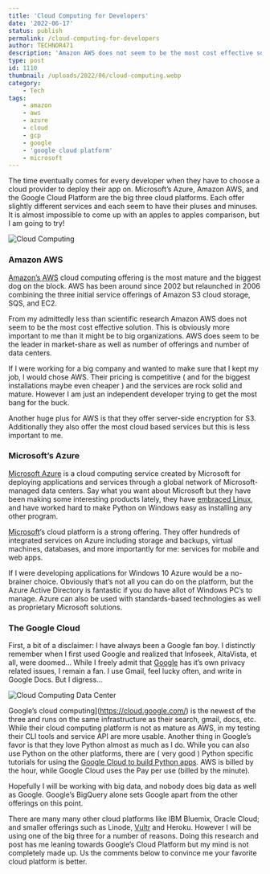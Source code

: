 ```yaml
---
title: 'Cloud Computing for Developers'
date: '2022-06-17'
status: publish
permalink: /cloud-computing-for-developers
author: TECHNOR471
description: 'Amazon AWS does not seem to be the most cost effective solution.'
type: post
id: 1110
thumbnail: /uploads/2022/06/cloud-computing.webp
category:
    - Tech
tags:
    - amazon
    - aws
    - azure
    - cloud
    - gcp
    - google
    - 'google cloud platform'
    - microsoft
---
```


The time eventually comes for every developer when they have to choose a cloud provider to deploy their app on. Microsoft’s Azure, Amazon AWS, and the Google Cloud Platform are the big three cloud platforms. Each offer slightly different services and each seem to have their pluses and minuses. It is almost impossible to come up with an apples to apples comparison, but I am going to try!

![Cloud Computing](/uploads/2022/06/cloud-computing.webp)

### Amazon AWS

[Amazon’s AWS](https://aws.amazon.com/) cloud computing offering is the most mature and the biggest dog on the block. AWS has been around since 2002 but relaunched in 2006 combining the three initial service offerings of Amazon S3 cloud storage, SQS, and EC2.

From my admittedly less than scientific research Amazon AWS does not seem to be the most cost effective solution. This is obviously more important to me than it might be to big organizations. AWS does seem to be the leader in market-share as well as number of offerings and number of data centers.

If I were working for a big company and wanted to make sure that I kept my job, I would chose AWS. Their pricing is competitive ( and for the biggest installations maybe even cheaper ) and the services are rock solid and mature. However I am just an independent developer trying to get the most bang for the buck.

Another huge plus for AWS is that they offer server-side encryption for S3. Additionally they also offer the most cloud based services but this is less important to me.

### Microsoft’s Azure

[Microsoft Azure](https://www.microsoft.com/en-us/azureessentials/) is a cloud computing service created by Microsoft for deploying applications and services through a global network of Microsoft-managed data centers. Say what you want about Microsoft but they have been making some interesting products lately, they have [embraced Linux](https://www.infoworld.com/article/3050845/microsoft-windows/microsoft-embraces-linux-way-too-late.html), and have worked hard to make Python on Windows easy as installing any other program.

[Microsoft](https://headlin3s.com/tag/microsoft)‘s cloud platform is a strong offering. They offer hundreds of integrated services on Azure including storage and backups, virtual machines, databases, and more importantly for me: services for mobile and web apps.

If I were developing applications for Windows 10 Azure would be a no-brainer choice. Obviously that’s not all you can do on the platform, but the Azure Active Directory is fantastic if you do have allot of Windows PC’s to manage. Azure can also be used with standards-based technologies as well as proprietary Microsoft solutions.

### The Google Cloud

First, a bit of a disclaimer: I have always been a Google fan boy. I distinctly remember when I first used Google and realized that Infoseek, AltaVista, et all, were doomed… While I freely admit that [Google](https://headlin3s.com/tag/google) has it’s own privacy related issues, I remain a fan. I use Gmail, feel lucky often, and write in Google Docs. But I digress…

![Cloud Computing Data Center](/uploads/2023/02/cloud-computing-too.webp)

Google’s cloud computing](https://cloud.google.com/) is the newest of the three and runs on the same infrastructure as their search, gmail, docs, etc. While their cloud computing platform is not as mature as AWS, in my testing their CLI tools and service API are more usable. Another thing in Google’s favor is that they love Python almost as much as I do. While you can also use Python on the other platforms, there are ( very good ) Python specific tutorials for using the [Google Cloud to build Python apps](https://cloud.google.com/python/docs/). AWS is billed by the hour, while Google Cloud uses the Pay per use (billed by the minute).

Hopefully I will be working with big data, and nobody does big data as well as Google. Google’s BigQuery alone sets Google apart from the other offerings on this point.

There are many many other cloud platforms like IBM Bluemix, Oracle Cloud; and smaller offerings such as Linode, [Vultr](https://www.vultr.com/?ref=8874381) and Heroku. However I will be using one of the big three for a number of reasons. Doing this research and post has me leaning towards Google’s Cloud Platform but my mind is not completely made up. Us the comments below to convince me your favorite cloud platform is better.